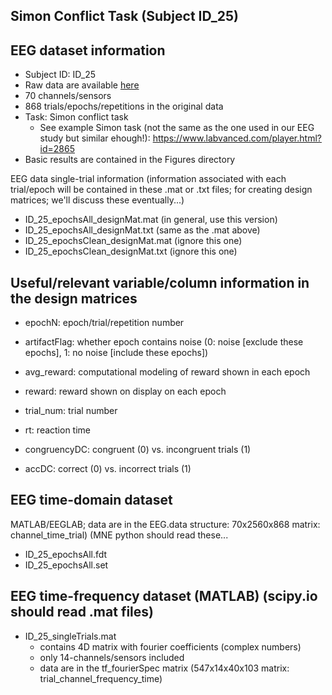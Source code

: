 ## Simon Conflict Task (Subject ID_25)

## EEG dataset information

* Subject ID: ID_25
* Raw data are available [here](https://www.dropbox.com/sh/g4rcelhy1mcok5t/AABhXFLr4hpQBTnYNO3XTLcAa?dl=0)
* 70 channels/sensors
* 868 trials/epochs/repetitions in the original data
* Task: Simon conflict task
  * See example Simon task (not the same as the one used in our EEG study but similar ehough!): https://www.labvanced.com/player.html?id=2865
* Basic results are contained in the Figures directory

EEG data single-trial information (information associated with each trial/epoch will be contained in these .mat or .txt files; for creating design matrices; we'll discuss these eventually...)

* ID_25_epochsAll_designMat.mat (in general, use this version)
* ID_25_epochsAll_designMat.txt (same as the .mat above)
* ID_25_epochsClean_designMat.mat (ignore this one)
* ID_25_epochsClean_designMat.txt (ignore this one)

## Useful/relevant variable/column information in the design matrices

* epochN: epoch/trial/repetition number

* artifactFlag: whether epoch contains noise (0: noise [exclude these epochs], 1: no noise [include these epochs])

* avg_reward: computational modeling of reward shown in each epoch

* reward: reward shown on display on each epoch

* trial_num: trial number

* rt: reaction time

* congruencyDC: congruent (0) vs. incongruent trials (1)

* accDC: correct (0) vs. incorrect trials (1)

## EEG time-domain dataset

MATLAB/EEGLAB; data are in the EEG.data structure: 70x2560x868 matrix: channel_time_trial) (MNE python should read these...

* ID_25_epochsAll.fdt
* ID_25_epochsAll.set

## EEG time-frequency dataset (MATLAB) (scipy.io should read .mat files)

* ID_25_singleTrials.mat
  * contains 4D matrix with fourier coefficients (complex numbers)
  * only 14-channels/sensors included
  * data are in the tf_fourierSpec matrix (547x14x40x103 matrix: trial_channel_frequency_time)